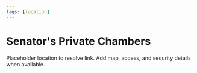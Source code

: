 ```yaml
---
tags: [location]
---
```


# Senator's Private Chambers

Placeholder location to resolve link. Add map, access, and security details when available.

